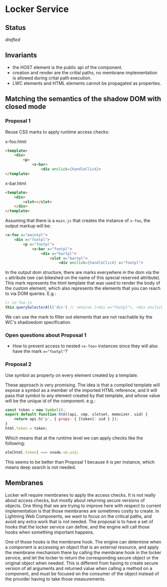 # Locker Service

## Status

_drafted_

## Invariants

* the HOST element is the public api of the component.
* creation and render are the critial paths, no membrane implementation is allowed during crital path execution.
* LWC elements and HTML elements cannot be propagated as properties.

## Matching the semantics of the shadow DOM with closed mode

### Proposal 1

Reuse CSS marks to apply runtime access checks:

x-foo.html
```html
<template>
    <div>
        <p>
            <x-bar>
                <div onclick={handleClick}>
</template>
```

x-bar.html
```html
<template>
    <div>
        <slot></slot>
    </div>
</template>
```

Assuming that there is a `main.js` that creates the instance of `x-foo`, the output markup will be:

```html
<x-foo x="maintpl">
    <div x="footpl">
        <p x="footpl">
            <x-bar x="footpl">
                <div x="bartpl">
                    <slot x="bartpl">
                        <div onclick={handleClick} x="footpl">
```

In the output dom structure, there are marks everywhere in the dom via the `x` attribute (we can bikeshed on the name of this special reserved attribute). This mark represents the html template that was used to render the body of the custom element, which also represents the elements that you can reach to via DOM queries. E.g.:

```js
// in foo.js
this.querySelectorAll('div') // returns [<div x="footpl">, <div onclick={handleClick} x="footpl">]
```

We can use the mark to filter out elements that are not reachable by the WC's shadowdom specification.

### Open questions about Proposal 1

* How to prevent access to nested `<x-foo>` instances since they will also have the mark `x="footpl"`?

### Proposal 2

Use symbol as property on every element created by a template.

These approach is very promising. The idea is that a compiled template will expose a symbol as a member of the imported HTML reference, and it will pass that symbol to any element created by that template, and whose value will be the unique id of the component. e.g.:

```js
const token = new Symbol();
export default function html(api, cmp, slotset, memoizer, uid) {
    return api.h('p', { props: { [token]: uid } });
}
html.token = token;
```

Which means that at the runtime level we can apply checks like the following:

```js
elm[html.token] === vnode.vm.uid;
```

This seems to be better than Proposal 1 because it is per instance, which means deep search is not needed.

## Membranes

Locker will require membranes to apply the access checks. It is not really about access checks, but mostly about returning secure versions of objects. One thing that we are trying to improve here with respect to current implementation is that those membranes are sometimes costly to create. In Lightning Web Components, we want to focus on the critical paths, and avoid any extra work that is not needed. The proposal is to have a set of hooks that the locker service can define, and the engine will call those hooks when something important happens.

One of those hooks is the membrane hook. The engine can determine when a component is accessing an object that is an external resource, and apply the membrane mechanism there by calling the membrane hook in the locker service, and let the locker to return the corresponding secure object or the original object when needed. This is different from having to create secure version of all arguments and returned value when calling a method on a component, and must be focused on the consumer of the object instead of the provider having to take those measurements.
